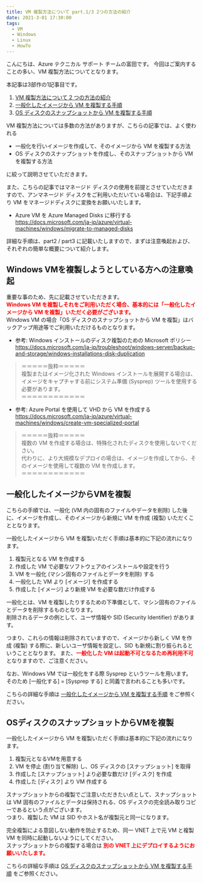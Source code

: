 ```yaml
---
title: VM 複製方法について part.1/3 2つの方法の紹介
date: 2021-3-01 17:30:00
tags:
  - VM
  - Windows
  - Linux
  - HowTo
---
```


こんにちは、Azure テクニカル サポート チームの富田です。
今回はご案内することの多い、VM 複製方法についてとなります。

本記事は3部作の1記事目です。
 1. <a href="../vm-replica-1">VM 複製方法について 2 つの方法の紹介</a>
 2. <a href="../vm-replica-2">一般化したイメージから VM を複製する手順</a>
 3. <a href="../vm-replica-3">OS ディスクのスナップショットから VM を複製する手順</a>

VM 複製方法については多数の方法がありますが、こちらの記事では、よく使われる
 - 一般化を行いイメージを作成して、そのイメージから VM を複製する方法
 - OS ディスクのスナップショットを作成し、そのスナップショットから VM を複製する方法

に絞って説明させていただきます。  

また、こちらの記事ではマネージド ディスクの使用を前提とさせていただきますので、アンマネージド ディスクをご利用いただいている場合は、下記手順より VM をマネージドディスクに変換をお願いいたします。

- Azure VM を Azure Managed Disks に移行する  
https://docs.microsoft.com/ja-jp/azure/virtual-machines/windows/migrate-to-managed-disks

詳細な手順は、part2 / part3 に記載いたしますので、まずは注意喚起および、それぞれの簡単な概要について紹介します。


## Windows VMを複製しようとしている方への注意喚起

重要な事のため、先に記載させていただきます。  
**<span style="color:red">Windows VM を複製しそれをご利用いただく場合、基本的には「一般化したイメージから VM を複製」いただく必要がございます。</span>**   
Windows VM の場合「OS ディスクのスナップショットから VM を複製」はバックアップ用途等でご利用いただけるものとなります。  

- 参考: Windows インストールのディスク複製のための Microsoft ポリシー  
https://docs.microsoft.com/ja-jp/troubleshoot/windows-server/backup-and-storage/windows-installations-disk-duplication
 
>＝＝＝＝＝抜粋＝＝＝＝＝  
>複製またはイメージ化された Windows インストールを展開する場合は、イメージをキャプチャする前にシステム準備 (Sysprep) ツールを使用する必要があります。  
>＝＝＝＝＝＝＝＝＝＝＝＝  
 
- 参考: Azure Portal を使用して VHD から VM を作成する  
https://docs.microsoft.com/ja-jp/azure/virtual-machines/windows/create-vm-specialized-portal
 
>＝＝＝＝＝抜粋＝＝＝＝＝  
>複数の VM を作成する場合は、特殊化されたディスクを使用しないでください。  
>代わりに、より大規模なデプロイの場合は、イメージを作成してから、そのイメージを使用して複数の VM を作成します。  
>＝＝＝＝＝＝＝＝＝＝＝＝  

## 一般化したイメージからVMを複製

こちらの手順では、一般化 (VM 内の固有のファイルやデータを削除) した後に、イメージを作成し、そのイメージから新規に VM を作成 (複製) いただくこととなります。

一般化したイメージから VM を複製いただく手順は基本的に下記の流れになります。
1. 複製元となる VM を作成する
2. 作成した VM で必要なソフトウェアのインストールや設定を行う
3. VM を一般化 (マシン固有のファイルとデータを削除) する
4. 一般化した VM より [イメージ] を作成する
5. 作成した [イメージ] より新規 VM を必要な数だけ作成する

一般化とは、VM を複製したりするための下準備として、マシン固有のファイルとデータを削除するものとなります。  
削除されるデータの例として、ユーザ情報や SID (Security Identifier) があります。  

つまり、これらの情報は削除されていますので、イメージから新しく VM を作成 (複製) する際に、新しいユーザ情報を設定し、SID も新規に割り振られるということとなります。
また、**<span style="color:red">一般化した VM は起動不可となるため再利用不可</span>** となりますので、ご注意ください。

なお、Windows VM では一般化をする際 Sysprep というツールを用います。  
そのため [一般化する] = [Sysprep する] と同義で言われることも多いです。

こちらの詳細な手順は [一般化したイメージから VM を複製する手順](https://jpaztech.github.io/blog/vm/vm-replica-2) をご参照ください。

## OSディスクのスナップショットからVMを複製

一般化したイメージから VM を複製いただく手順は基本的に下記の流れになります。

1. 複製元となるVMを用意する
2. VM を停止 (割り当て解除) し、OS ディスクの [スナップショット] を取得
3. 作成した [スナップショット] より必要な数だけ [ディスク] を作成
4. 作成した [ディスク] より VM 作成する

スナップショットからの複製でご注意いただきたい点として、スナップショットは VM 固有のファイルとデータは保持される、OS ディスクの完全読み取りコピーであるという点がございます。  
つまり、複製した VM は SID やホスト名が複製元と同一になります。   

完全複製による意図しない動作を防止するため、同一 VNET 上で元 VM と複製 VM を同時に起動しないようにしてください。  
スナップショットからの複製する場合は **<span style="color:red">別の VNET 上にデプロイするようにお願いいたします。</span>**     

こちらの詳細な手順は [OS ディスクのスナップショットから VM を複製する手順](https://jpaztech.github.io/blog/vm/vm-replica-3) をご参照ください。






